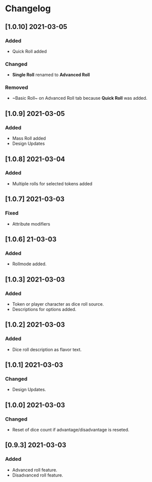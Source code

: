 # Changelog

## [1.0.10] 2021-03-05
### Added
- Quick Roll added
### Changed
- **Single Roll** renamed to **Advanced Roll**
### Removed
- ~Basic Roll~ on Advanced Roll tab because **Quick Roll** was added.

## [1.0.9] 2021-03-05
### Added
- Mass Roll added
- Design Updates

## [1.0.8] 2021-03-04
### Added
- Multiple rolls for selected tokens added

## [1.0.7] 2021-03-03
### Fixed
- Attribute modifiers

## [1.0.6] 21-03-03
### Added
- Rollmode added.

## [1.0.3] 2021-03-03
### Added
- Token or player character as dice roll source.
- Descriptions for options added.

## [1.0.2] 2021-03-03
### Added
- Dice roll description as flavor text.

## [1.0.1] 2021-03-03
### Changed
- Design Updates.

## [1.0.0] 2021-03-03
### Changed
- Reset of dice count if advantage/disadvantage is reseted.

## [0.9.3] 2021-03-03
### Added
- Advanced roll feature.
- Disadvanced roll feature.
